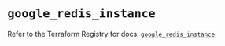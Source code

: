 # `google_redis_instance`

Refer to the Terraform Registry for docs: [`google_redis_instance`](https://registry.terraform.io/providers/hashicorp/google-beta/5.11.0/docs/resources/google_redis_instance).
